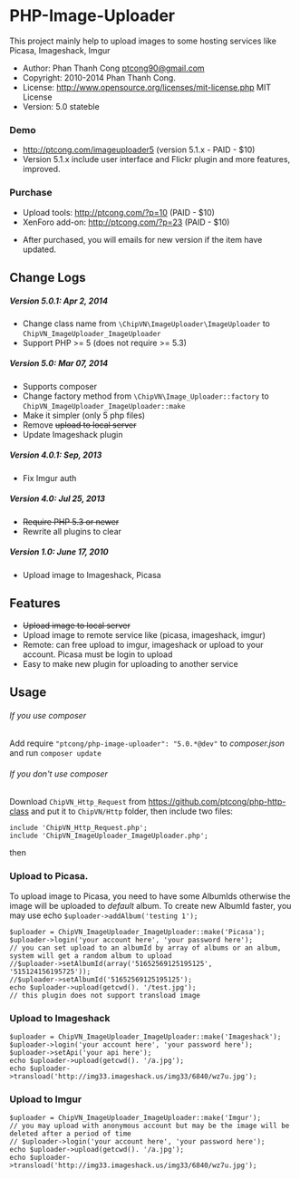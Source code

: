 # PHP-Image-Uploader
This project mainly help to upload images to some hosting services like Picasa, Imageshack, Imgur

* Author:     Phan Thanh Cong <ptcong90@gmail.com>
* Copyright:  2010-2014 Phan Thanh Cong.
* License:    http://www.opensource.org/licenses/mit-license.php  MIT License
* Version:    5.0 stateble

### Demo
- http://ptcong.com/imageuploader5 (version 5.1.x - PAID - $10)
- Version 5.1.x include user interface and Flickr plugin and more features, improved. 

### Purchase
* Upload tools: http://ptcong.com/?p=10 (PAID - $10)
* XenForo add-on: http://ptcong.com/?p=23 (PAID - $10)

- After purchased, you will emails for new version if the item have updated.

## Change Logs

##### Version 5.0.1: Apr 2, 2014
* Change class name from `\ChipVN\ImageUploader\ImageUploader` to `ChipVN_ImageUploader_ImageUploader`
* Support PHP >= 5 (does not require >= 5.3)

##### Version 5.0: Mar 07, 2014
* Supports composer
* Change factory method from `\ChipVN\Image_Uploader::factory` to `ChipVN_ImageUploader_ImageUploader::make`
* Make it simpler (only 5 php files)
* Remove ~~upload to local server~~
* Update Imageshack plugin


##### Version 4.0.1: Sep, 2013
* Fix Imgur auth

##### Version 4.0: Jul 25, 2013
* ~~Require PHP 5.3 or newer~~
* Rewrite all plugins to clear 

##### Version 1.0: June 17, 2010
* Upload image to Imageshack, Picasa

## Features
* ~~Upload image to local server~~
* Upload image to remote service like (picasa, imageshack, imgur)
* Remote: can free upload to imgur, imageshack or upload to your account. Picasa must be login to upload
* Easy to make new plugin for uploading to another service

## Usage
###### If you use composer
Add require `"ptcong/php-image-uploader": "5.0.*@dev"` to _composer.json_ and run `composer update` 

###### If you don't use composer
Download `ChipVN_Http_Request` from https://github.com/ptcong/php-http-class and put it to `ChipVN/Http` folder, then include two files:
    
    include 'ChipVN_Http_Request.php';
    include 'ChipVN_ImageUploader_ImageUploader.php';


then 
### Upload to Picasa.
To upload image to Picasa, you need to have some AlbumIds otherwise the image will be uploaded to _default_ album.
To create new AlbumId faster, you may use echo `$uploader->addAlbum('testing 1');`

    $uploader = ChipVN_ImageUploader_ImageUploader::make('Picasa');
    $uploader->login('your account here', 'your password here');
    // you can set upload to an albumId by array of albums or an album, system will get a random album to upload 
    //$uploader->setAlbumId(array('51652569125195125', '515124156195725'));
    //$uploader->setAlbumId('51652569125195125');
    echo $uploader->upload(getcwd(). '/test.jpg');
    // this plugin does not support transload image

### Upload to Imageshack

    $uploader = ChipVN_ImageUploader_ImageUploader::make('Imageshack');
    $uploader->login('your account here', 'your password here');
    $uploader->setApi('your api here');
    echo $uploader->upload(getcwd(). '/a.jpg');
    echo $uploader->transload('http://img33.imageshack.us/img33/6840/wz7u.jpg');

### Upload to Imgur

    $uploader = ChipVN_ImageUploader_ImageUploader::make('Imgur');
    // you may upload with anonymous account but may be the image will be deleted after a period of time
    // $uploader->login('your account here', 'your password here');
    echo $uploader->upload(getcwd(). '/a.jpg');
    echo $uploader->transload('http://img33.imageshack.us/img33/6840/wz7u.jpg');
